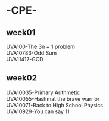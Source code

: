 # -CPE-
## week01
UVA100-The 3n + 1 problem  
UVA10783-Odd Sum   
UVA11417-GCD  
## week02
UVA10035-Primary Arithmetic  
UVA10055-Hashmat the brave warrior  
UVA10071-Back to High School Physics   
UVA10929-You can say 11   
